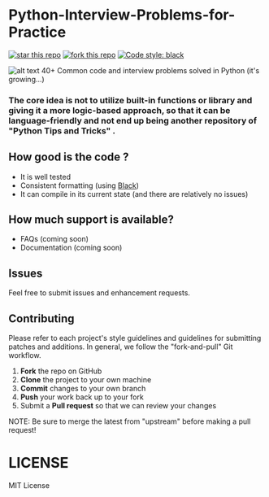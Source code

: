 # Python-Interview-Problems-for-Practice

[![star this repo](http://githubbadges.com/star.svg?user=devAmoghS&repo=Python-Interview-Problems-for-Practice)](http://github.com/ddavison/github-badges) [![fork this repo](http://githubbadges.com/fork.svg?user=devAmoghS&repo=Python-Interview-Problems-for-Practice)](http://github.com/ddavison/github-badges/fork) [![Code style: black](https://img.shields.io/badge/code%20style-black-000000.svg)](https://github.com/python/black)

![alt text](https://images.unsplash.com/photo-1494178270175-e96de2971df9?ixlib=rb-1.2.1&auto=format&fit=crop&w=972&q=80)
40+ Common code and interview problems solved in Python (it's growing...)

### The core idea is not to utilize built-in functions or library and giving it a more logic-based approach, so that it can be language-friendly and not end up being another repository of "Python Tips and Tricks" .

## How good is the code ?
* It is well tested
* Consistent formatting (using [Black](https://github.com/python/black))
* It can compile in its current state (and there are relatively no issues)

## How much support is available?
* FAQs (coming soon)
* Documentation (coming soon)

## Issues
Feel free to submit issues and enhancement requests.

## Contributing
Please refer to each project's style guidelines and guidelines for submitting patches and additions. In general, we follow the "fork-and-pull" Git workflow.

 1. **Fork** the repo on GitHub
 2. **Clone** the project to your own machine
 3. **Commit** changes to your own branch
 4. **Push** your work back up to your fork
 5. Submit a **Pull request** so that we can review your changes

NOTE: Be sure to merge the latest from "upstream" before making a pull request!

# LICENSE
MIT License
